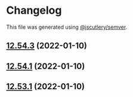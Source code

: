 # Changelog

This file was generated using [@jscutlery/semver](https://github.com/jscutlery/semver).

## [12.54.3](https://github.com/Angular-RU/angular-ru-sdk/compare/@angular-ru/cdk_12.54.2...@angular-ru/cdk_12.54.3) (2022-01-10)



## [12.54.1](https://github.com/Angular-RU/angular-ru-sdk/compare/@angular-ru/cdk_12.54.0...@angular-ru/cdk_12.54.1) (2022-01-10)



## [12.53.1](https://github.com/Angular-RU/angular-ru-sdk/compare/@angular-ru/cdk_12.53.0...@angular-ru/cdk_12.53.1) (2022-01-10)
